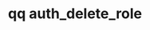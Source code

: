---
category: auth
command: auth_delete_role
keywords: qq, qq_cli, auth_delete_role
optional_options:
- alternate:
  - --role
  help: Name of the role to delete
  name: -r
  required: true
permalink: /qq-cli-command-guide/auth/auth_delete_role.html
positional_options: []
sidebar: qq_cli_command_reference_sidebar
summary: This section explains how to use the <code>qq auth_delete_role</code> command.
synopsis: Delete a custom role.
title: qq auth_delete_role
usage: qq auth_delete_role [-h] -r ROLE
zendesk_source: qq CLI Command Guide

---
